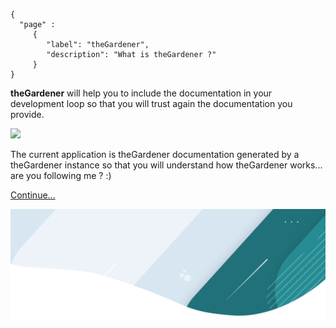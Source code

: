 ```thegardener
{
  "page" :
     {
        "label": "theGardener",
        "description": "What is theGardener ?"
     }
}
```


**theGardener** will help you to include the documentation in your development loop so that you will trust again the documentation you provide.

![](assets/development_workflow.png)


The current application is theGardener documentation generated by a theGardener instance so that you will understand how theGardener works... are you following me ? :) 

[Continue...](thegardener://path=theGardener>>_/Teaser)


![](../assets/images/banner.png)